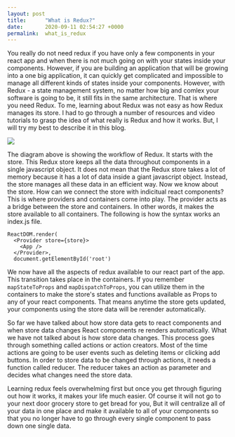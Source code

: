 ```yaml
---
layout: post
title:      "What is Redux?"
date:       2020-09-11 02:54:27 +0000
permalink:  what_is_redux
---
```



You really do not need redux if you have only a few components in your react app and when there is not much going on with your states inside your components. However, if you are building an application that will be growing into a one big application, it can quickly get complicated and impossible to manage all different kinds of states inside your components. However, with Redux - a state management system, no matter how big and comlex your software is going to be, it still fits in the same architecture. That is where you need Redux. To me, learning about Redux was not easy as how Redux manages its store. I had to go through a number of resources and video tutorials to grasp the idea of what really is Redux and how it works. But, I will try my best to describe it in this blog. 

![](https://drive.google.com/uc?id=1MgZHalZyE_Ok6TabpX2fW4KMHczAEDY-)

The diagram above is showing the workflow of Redux. It starts with the store. This Redux store keeps all the data throughout components in a single javascript object. It does not mean that the Redux store takes a lot of memory because it has a lot of data inside a giant javascript object. Instead, the store manages all these data in an efficient way. Now we know about the store. How can we connect the store with indicitual react components? This is where providers and containers come into play. The provider acts as a bridge between the store and containers. In other words, it makes the store available to all containers. The following is how the syntax works an index.js file.
```
ReactDOM.render(
  <Provider store={store}>
    <App />
  </Provider>,
  document.getElementById('root')
```
We now have all the aspects of redux available to our react part of the app. This transition takes place in the containers. If you remember `mapStateToProps` and `mapDispatchToProps`, you can utilize them in the containers to make the store's states and functions available as Props to any of your react components. That means anytime the store gets updated, your components using the store data will be rerender automatically. 

So far we have talked about how store data gets to react components and when store data changes React components re renders automatically. What we have not talked about is how store data changes. This process goes through something called actions or action creators. Most of the time actions are going to be user events such as deleting items or clicking add buttons. In order to store data to be changed through actions, it needs a function called reducer. The reducer takes an action as parameter and decides what changes need the store data. 

Learning redux feels overwhelming first but once you get through figuring out how it works, it makes your life much easier. Of course it will not go to your next door grocery store to get bread for you, But it will centralize all of your data in one place and make it available to all of your components so that you no longer have to go through every single component to pass down one single data.

